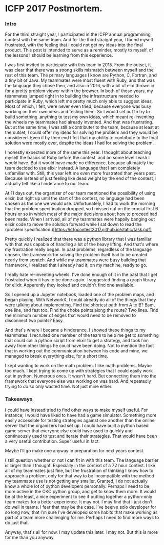 # ICFP 2017 Postmortem.

### Intro

For the third straight year, I participated in the ICFP annual programming contest with the same team.  And for the third straight year, I found myself frustrated, with the feeling that I could not get my ideas into the final product.  This post is intended to serve as a reminder, mostly to myself, of the lessons I should be learning from this experience.

I was first invited to participate with this team in 2015.  From the outset, it was clear that there was a strong skills mismatch between myself and the rest of this team.  The primary languages I know are Python, C, Fortran, and a tiny bit of Java.  My teammates were most fluent with Ruby, and that was the language they chose then, and also in 2016, with a bit of elm thrown in for a pretty problem viewer within the browser.  In both of those years, my teammates jumped right in to building the infrastructure needed to participate in Ruby, which left me pretty much only able to suggest ideas.  Most of which, I felt, were never even tried, because everyone was busy working on their own ideas and testing them.  So I would set out to try to build something..anything to test my own ideas, which meant re-inventing the wheels my teammates had already invented.  And that was frustrating.  But at the same time, I was still a contributer to the team, because at least at the outset, I could offer my ideas for solving the problem and they would be considered.  Even if by then end I felt that my ability to contribute to the final solution were mostly over, despite the ideas I had for solving the problem.

I honestly expected more of the same this year.  I thought about teaching myself the basics of Ruby before the contest, and on some level I wish I would have.  But it would have made no difference, because ultimately the team decided to use elixir instead.  A language that I am completely unfamiliar with.  Still, this year left me even more frustrated than years past.  Because instead of just feeling like dead weight by the end of the contest, I actually felt like a hinderance to our team.

At 11 days out, the organizer of our team mentioned the possibility of using elixir, but right up until the start of the contest, no language had been chosen as the one we would use.  Unfortunately, I had to work the morning that the problem specification dropped, so I missed out on the crucial first 6 hours or so in which most of the major decisions about how to proceed had been made.  When I arrived, all of my teammates were happily banging out elixir code to move the solution forward while I sat down to read the (problem specification.)[https://icfpcontest2017.github.io/static/task.pdf]

Pretty quickly I realized that there was a python library that I was familiar with that was capable of handling a lot of the heavy lifting.  And that's where my frustration really began.  In past problems, regardless of the language chosen, the framework for solving the problem itself had to be created nearly from scratch.  And while my teammates were busy building that framework, I realized that I already had it, on my machine, ready to go.  

I really hate re-inventing wheels.  I've done enough of it in the past that I get frustrated when it has to be done again.  I suggested finding a graph library for elixir.  Apparently they looked and couldn't find one available.

So I opened up a Jupyter notebook, loaded one of the problem maps, and began playing.  With NetworkX, I could already do all of the things that they were talking about implementing.  Find the shortest path from A to B?  Bam, one line, and fast too.  Find the choke points along the route? Two lines.  Find the minimum number of edges that would need to be removed to disconnect two points?  Easy.

And that's where I became a hinderance.  I showed these things to my teammates.  I recruited one member of the team to help me get to something that could call a python script from elixir to get a strategy, and took him away from other things he could have been doing.  Not to mention the fact that in working out the communication between his code and mine, we managed to break everything else, for a short time.

I kept wanting to work on the math problem.  I like math problems.  Maybe too much.  I kept trying to come up with strategies that I could easily work out in python.  Numerous ones.  It wasn't hard.  But connecting them into the framework that everyone else was working on was hard.  And repeatedly trying to do so only wasted time.  Not just mine either.

### Takeaways

I could have instead tried to find other ways to make myself useful.  For instance, I would have liked to have had a game simulator.  Something more easily accessible for testing strategies against one another than the online server that the organizers had set up.  I could have built a python based game server that everyone else could have used to quickly and continuously used to test and iterate their strategies.  That would have been a very useful contribution.  Super useful in fact.


Maybe I'll go make one anyway in preparation for next years contest.

I still question whether or not I can fit in with this team. The language barrier is larger than I thought.  Especially in the context of a 72 hour contest.  I like all of my teammates just fine, but the frustration of thinking I know how to approach a problem, only for that way to be incompatible with the method my teammates use is not getting any smaller.  Granted, I do not actually know a whole lot of python developers personally.  Perhaps I need to be more active in the OKC python group, and get to know them more.  It would be at the least, a nice experiment to see if putting together a python-only team makes for a better experience.  It may not.  I may find that I just don't do well in teams.  I fear that may be the case.  I've been a solo developer for so long now, that I'm sure I've developed some habits that make working as part of a team more challenging for me.  Perhaps I need to find more ways to do just that.

Anyway, that's all for now.  I may update this later.  I may not.  But this is more for me than you anyway.


 
